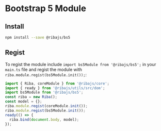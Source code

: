 # Bootstrap 5 Module

## Install

```bash
npm install --save @ribajs/bs5
```

## Regist

To regist the module include `import bs5Module from '@ribajs/bs5';` in your `main.ts` file and regist the module with `riba.module.regist(bs5Module.init());`:

```ts
import { Riba, coreModule } from '@ribajs/core';
import { ready } from '@ribajs/utils/src/dom';
import bs5Module from '@ribajs/bs5';
const riba = new Riba();
const model = {};
riba.module.regist(coreModule.init());
riba.module.regist(bs5Module.init());
ready(() => {
  riba.bind(document.body, model);
});
```

